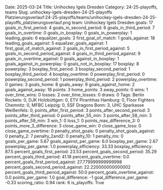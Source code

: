 Date: 2025-03-24
Title: Unihockey Igels Dresden
Category: 24-25-playoffs, teams
Slug: unihockey-igels-dresden-24-25-playoffs
Platzierungsverlauf:24-25-playoffs/teams/unihockey-igels-dresden-24-25-playoffs_platzierungsverlauf.png
team: Unihockey Igels Dresden
goals: 17
goals_in_first_period: 4
goals_in_second_period: 6
goals_in_third_period: 7
goals_in_overtime: 0
goals_in_boxplay: 0
goals_in_powerplay: 1
leading_goals: 6
equalizer_goals: 3
first_goal_of_match: 1
goals_against: 18
leading_goals_against: 5
equalizer_goals_against: 1
first_goal_of_match_against: 2
goals_in_first_period_against: 5
goals_in_second_period_against: 4
goals_in_third_period_against: 9
goals_in_overtime_against: 0
goals_against_in_boxplay: 1
goals_against_in_powerplay: 0
goals_not_in_boxplay: 17
boxplay: 8
powerplay: 3
boxplay_first_period: 3
boxplay_second_period: 1
boxplay_third_period: 4
boxplay_overtime: 0
powerplay_first_period: 0
powerplay_second_period: 1
powerplay_third_period: 2
powerplay_overtime: 0
games: 3
goals_home: 8
goals_away: 9
goals_against_home: 2
goals_against_away: 16
points: 3
home_points: 3
away_points: 0
wins: 1
over_time_wins: 0
losses: 2
over_time_losses: 0
draws: 0
Tags:  Berlin Rockets: 0,  DJK Holzbüttgen: 0,  ETV Piranhhas Hamburg: 0,  Floor Fighters Chemnitz: 0,  MFBC Leipzig: 0,  SSF Dragons Bonn: 3,  UHC Sparkasse Weißenfels: 0,
points_after_first_period: 3
points_after_second_period: 3
points_after_third_period: 0
points_after_55_min: 3
points_after_58_min: 3
points_after_59_min: 3
win_1: 0
loss_1: 0
points_max_difference_3: 0
points_more_3_difference: 3
close_game_win: 0
close_game_loss: 0
close_game_overtime: 0
penalty_shot_goals: 0
penalty_shot_goals_against: 0
penalty_2: 7
penalty_2and2: 0
penalty_10: 1
penalty_ms: 0
goals_per_game: 5.67
goals_against_per_game: 6.0
boxplay_per_game: 2.67
powerplay_per_game: 1.0
powerplay_efficiency: 33.33
boxplay_efficiency: 87.5
percent_goals_first_period: 23.53
percent_goals_second_period: 35.29
percent_goals_third_period: 41.18
percent_goals_overtime: 0.0
percent_goals_first_period_against: 27.779999999999998
percent_goals_second_period_against: 22.220000000000002
percent_goals_third_period_against: 50.0
percent_goals_overtime_against: 0.0
points_per_game: 1.0
goal_difference: -1
goal_difference_per_game: -0.33
scoring_ratio: 0.94
rank: 6
is_playoffs: True
